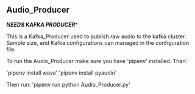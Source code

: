 Audio_Producer
------------


***NEEDS KAFKA PRODUCER****

This is a Kafka_Producer used to publish raw audio to the kafka cluster. Sample size, and Kafka configurations can managed in the configuration file.

To run the Audio_Producer make sure you have 'pipenv' installed. Than:

'pipenv install wave'
'pipenv install pyaudio'


Then run:
'pipenv run python Audio_Producer.py'
